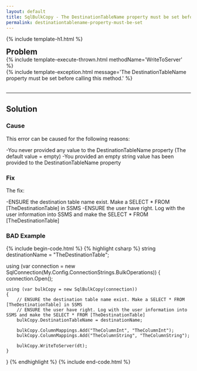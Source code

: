 ```yaml
---
layout: default
title: SqlBulkCopy - The DestinationTableName property must be set before calling this method.
permalink: destinationtablename-property-must-be-set
---
```


{% include template-h1.html %}

<div class="card">
  <div class="card-header">
     <h2 style="margin-top: 0px; margin-bottom: 0px;">Problem</h2>
  </div>
     <div class="card-block">
{% include template-execute-thrown.html methodName='WriteToServer' %}
<br />
{% include template-exception.html message='The DestinationTableName property must be set before calling this method.' %}
     </div>
</div>

<br />
<hr>
<br />

<div class="card">
  <div class="card-header">
     <h2 style="margin-top: 0px; margin-bottom: 0px;">Solution</h2>
  </div>
  <div class="card-block">
     <h3 class="card-title">Cause</h3>
This error can be caused for the following reasons:

-You never provided any value to the DestinationTableName property (The default value = empty)
-You provided an empty string value has been provided to the DestinationTableName property

  </div>
  <div class="card-block">
     <h3 class="card-title">Fix</h3>
The fix:

-ENSURE the destination table name exist. Make a SELECT * FROM [TheDestinationTable] in SSMS
-ENSURE the user have right. Log with the user information into SSMS and make the SELECT * FROM [TheDestinationTable]

  </div>
  
  <div class="card-block">
     <h3 class="card-title">BAD Example</h3>
     
{% include begin-code.html %}
{% highlight csharp %}
string destinationName = "TheDestinationTable";

using (var connection = new SqlConnection(My.Config.ConnectionStrings.BulkOperations))
{
    connection.Open();

    using (var bulkCopy = new SqlBulkCopy(connection))
    {
        // ENSURE the destination table name exist. Make a SELECT * FROM [TheDestinationTable] in SSMS
        // ENSURE the user have right. Log with the user information into SSMS and make the SELECT * FROM [TheDestinationTable]
        bulkCopy.DestinationTableName = destinationName;

        bulkCopy.ColumnMappings.Add("TheColumnInt", "TheColumnInt");
        bulkCopy.ColumnMappings.Add("TheColumnString", "TheColumnString");

        bulkCopy.WriteToServer(dt);
    }
}
{% endhighlight %}
{% include end-code.html %}

  </div>
</div>
<br /><br />
